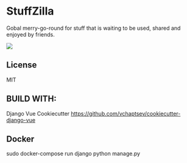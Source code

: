 StuffZilla
==========

Gobal merry-go-round for stuff that is waiting to be used, shared and enjoyed by friends.

  <a href="https://github.com/vchaptsev/cookiecutter-django-vue">
      <img src="https://img.shields.io/badge/built%20with-Cookiecutter%20Django%20Vue-blue.svg" />
  </a>


  ## License
  MIT

  ## BUILD WITH:
  Django Vue Cookiecutter
  https://github.com/vchaptsev/cookiecutter-django-vue  

  ## Docker
  sudo docker-compose run django python manage.py <command>
